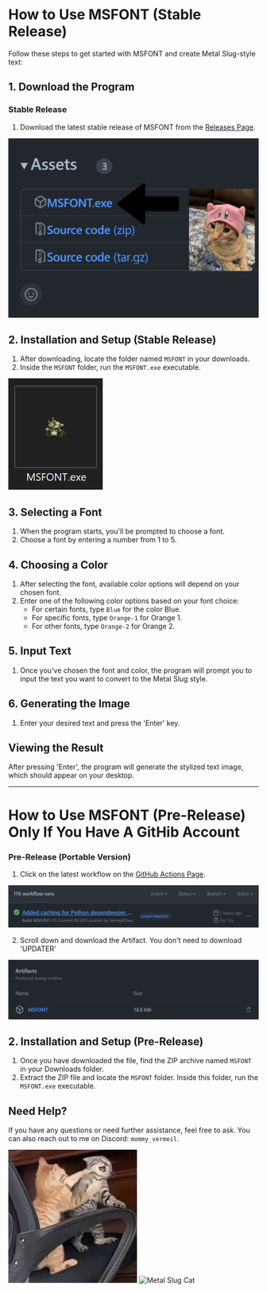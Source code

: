 # How to Use MSFONT (Stable Release)

Follow these steps to get started with MSFONT and create Metal Slug-style text:

## 1. Download the Program

### Stable Release

1. Download the latest stable release of MSFONT from the [Releases Page](https://github.com/VermeilChan/MetalSlugFont/releases).

![Stable Release Download](Assets/MARKDOWN/GUIDE/PROGRAM-DOWNLOAD.png)

## 2. Installation and Setup (Stable Release)

1. After downloading, locate the folder named `MSFONT` in your downloads.
2. Inside the `MSFONT` folder, run the `MSFONT.exe` executable.

![Run MSFONT](Assets/MARKDOWN/GUIDE/PROGRAM.png)

## 3. Selecting a Font

1. When the program starts, you'll be prompted to choose a font.
2. Choose a font by entering a number from 1 to 5.

## 4. Choosing a Color

1. After selecting the font, available color options will depend on your chosen font.
 2. Enter one of the following color options based on your font choice:
     - For certain fonts, type `Blue` for the color Blue.
     - For specific fonts, type `Orange-1` for Orange 1.
     - For other fonts, type `Orange-2` for Orange 2.

## 5. Input Text

1. Once you've chosen the font and color, the program will prompt you to input the text you want to convert to the Metal Slug style.

## 6. Generating the Image

1. Enter your desired text and press the 'Enter' key.

## Viewing the Result

After pressing 'Enter', the program will generate the stylized text image, which should appear on your desktop.

---

# How to Use MSFONT (Pre-Release) Only If You Have A GitHib Account

### Pre-Release (Portable Version)

 1. Click on the latest workflow on the [GitHub Actions Page](https://github.com/VermeilChan/MetalSlugFont/actions).

![Pre-Release Download](Assets/MARKDOWN/GUIDE/GITHUB-ACTIONS-SELECT.png)

2. Scroll down and download the Artifact. You don't need to download 'UPDATER'

![Pre-Release Download](Assets/MARKDOWN/GUIDE/GITHUB-ACTIONS-DOWNLOAD.png)

## 2. Installation and Setup (Pre-Release)

1. Once you have downloaded the file, find the ZIP archive named `MSFONT` in your Downloads folder.
2. Extract the ZIP file and locate the `MSFONT` folder. Inside this folder, run the `MSFONT.exe` executable.

## Need Help?

If you have any questions or need further assistance, feel free to ask. You can also reach out to me on Discord: `mommy_vermeil`.

![Metal Slug Cat](Assets/MARKDOWN/GUIDE/CAT-1.png)
![Metal Slug Cat](Assets/MARKDOWN/GUIDE/CAT-2.png)
